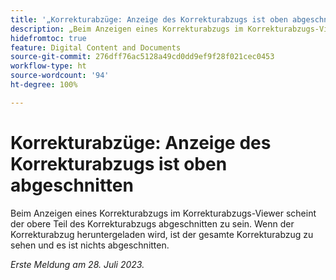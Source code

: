 ```yaml
---
title: '„Korrekturabzüge: Anzeige des Korrekturabzugs ist oben abgeschnitten“'
description: „Beim Anzeigen eines Korrekturabzugs im Korrekturabzugs-Viewer scheint der obere Teil des Korrekturabzugs abgeschnitten zu sein. Wenn der Korrekturabzug heruntergeladen wird, ist der gesamte Korrekturabzug zu sehen und es ist nichts abgeschnitten. „
hidefromtoc: true
feature: Digital Content and Documents
source-git-commit: 276dff76ac5128a49cd0dd9ef9f28f021cec0453
workflow-type: ht
source-wordcount: '94'
ht-degree: 100%

---
```



# Korrekturabzüge: Anzeige des Korrekturabzugs ist oben abgeschnitten

<!--WF and WFP TOCs-->

Beim Anzeigen eines Korrekturabzugs im Korrekturabzugs-Viewer scheint der obere Teil des Korrekturabzugs abgeschnitten zu sein. Wenn der Korrekturabzug heruntergeladen wird, ist der gesamte Korrekturabzug zu sehen und es ist nichts abgeschnitten.

_Erste Meldung am 28. Juli 2023._

